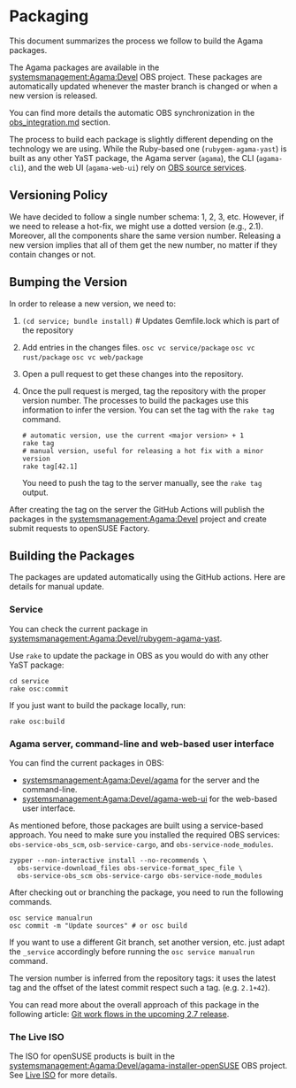 # Packaging

This document summarizes the process we follow to build the Agama packages.

The Agama packages are available in the
[systemsmanagement:Agama:Devel](https://build.opensuse.org/project/show/systemsmanagement:Agama:Devel)
OBS project. These packages are automatically updated whenever the master branch is changed or when
a new version is released.

You can find more details the automatic OBS synchronization in the
[obs_integration.md](./obs_integration) section.

The process to build each package is slightly different depending on the technology we are using.
While the Ruby-based one (`rubygem-agama-yast`) is built as any other YaST package, the Agama server
(`agama`), the CLI (`agama-cli`), and the web UI (`agama-web-ui`) rely on [OBS source
services](https://openbuildservice.org/help/manuals/obs-user-guide/cha.obs.source_service.html).

## Versioning Policy

We have decided to follow a single number schema: 1, 2, 3, etc. However, if we need to release a
hot-fix, we might use a dotted version (e.g., 2.1). Moreover, all the components share the same
version number. Releasing a new version implies that all of them get the new number, no matter if
they contain changes or not.

## Bumping the Version

In order to release a new version, we need to:

1. `(cd service; bundle install)` # Updates Gemfile.lock which is part of the repository
2. Add entries in the changes files. `osc vc service/package` `osc vc rust/package`
   `osc vc web/package`
3. Open a pull request to get these changes into the repository.
4. Once the pull request is merged, tag the repository with the proper version number. The processes
   to build the packages use this information to infer the version. You can set the tag with the
   `rake tag` command.

   ```shell
   # automatic version, use the current <major version> + 1
   rake tag
   # manual version, useful for releasing a hot fix with a minor version
   rake tag[42.1]
   ```

   You need to push the tag to the server manually, see the `rake tag` output.

After creating the tag on the server the GitHub Actions will publish the packages in the
[systemsmanagement:Agama:Devel](https://build.opensuse.org/project/show/systemsmanagement:Agama:Devel)
project and create submit requests to openSUSE Factory.

## Building the Packages

The packages are updated automatically using the GitHub actions. Here are details for manual update.

### Service

You can check the current package in
[systemsmanagement:Agama:Devel/rubygem-agama-yast](https://build.opensuse.org/package/show/systemsmanagement:Agama:Devel/rubygem-agama-yast).

Use `rake` to update the package in OBS as you would do with any other YaST package:

```shell
cd service
rake osc:commit
```

If you just want to build the package locally, run:

```shell
rake osc:build
```

### Agama server, command-line and web-based user interface

You can find the current packages in OBS:

- [systemsmanagement:Agama:Devel/agama](https://build.opensuse.org/package/show/systemsmanagement:Agama:Devel/agama)
  for the server and the command-line.
- [systemsmanagement:Agama:Devel/agama-web-ui](https://build.opensuse.org/package/show/systemsmanagement:Agama:Devel/agama-web-ui)
  for the web-based user interface.

As mentioned before, those packages are built using a service-based approach. You need to make sure
you installed the required OBS services: `obs-service-obs_scm`, `osb-service-cargo`, and
`obs-service-node_modules`.

```shell
zypper --non-interactive install --no-recommends \
  obs-service-download_files obs-service-format_spec_file \
  obs-service-obs_scm obs-service-cargo obs-service-node_modules
```

After checking out or branching the package, you need to run the following commands.

```shell
osc service manualrun
osc commit -m "Update sources" # or osc build
```

If you want to use a different Git branch, set another version, etc. just adapt the `_service`
accordingly before running the `osc service manualrun` command.

The version number is inferred from the repository tags: it uses the latest tag and the offset of
the latest commit respect such a tag. (e.g. `2.1+42`).

You can read more about the overall approach of this package in the following article:
[Git work flows in the upcoming 2.7 release](https://openbuildservice.org/2016/04/08/new_git_in_27/).

### The Live ISO

The ISO for openSUSE products is built in the
[systemsmanagement:Agama:Devel/agama-installer-openSUSE](https://build.opensuse.org/package/show/systemsmanagement:Agama:Devel/agama-installer-openSUSE)
OBS project. See [Live ISO](./live_iso) for more details.
